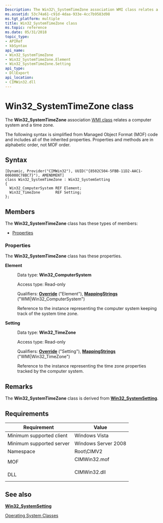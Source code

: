 ```yaml
---
Description: The Win32\_SystemTimeZone association WMI class relates a computer system and a time zone.
ms.assetid: 53c74a61-c91d-4daa-933e-4cc7b9583d98
ms.tgt_platform: multiple
title: Win32_SystemTimeZone class
ms.topic: reference
ms.date: 05/31/2018
topic_type: 
- APIRef
- kbSyntax
api_name: 
- Win32_SystemTimeZone
- Win32_SystemTimeZone.Element
- Win32_SystemTimeZone.Setting
api_type: 
- DllExport
api_location: 
- CIMWin32.dll
---
```


# Win32\_SystemTimeZone class

The **Win32\_SystemTimeZone** association [WMI class](../wmisdk/retrieving-a-class.md) relates a computer system and a time zone.

The following syntax is simplified from Managed Object Format (MOF) code and includes all of the inherited properties. Properties and methods are in alphabetic order, not MOF order.

## Syntax

``` syntax
[Dynamic, Provider("CIMWin32"), UUID("{8502C504-5FBB-11D2-AAC1-006008C78BC7}"), AMENDMENT]
class Win32_SystemTimeZone : Win32_SystemSetting
{
  Win32_ComputerSystem REF Element;
  Win32_TimeZone       REF Setting;
};
```

## Members

The **Win32\_SystemTimeZone** class has these types of members:

-   [Properties](#properties)

### Properties

The **Win32\_SystemTimeZone** class has these properties.

<dl> <dt>

**Element**
</dt> <dd> <dl> <dt>

Data type: **Win32\_ComputerSystem**
</dt> <dt>

Access type: Read-only
</dt> <dt>

Qualifiers: [**Override**](../wmisdk/standard-qualifiers.md) ("Element"), [**MappingStrings**](../wmisdk/standard-qualifiers.md) ("WMI\|Win32\_ComputerSystem")
</dt> </dl>

Reference to the instance representing the computer system keeping track of the system time zone.

</dd> <dt>

**Setting**
</dt> <dd> <dl> <dt>

Data type: **Win32\_TimeZone**
</dt> <dt>

Access type: Read-only
</dt> <dt>

Qualifiers: [**Override**](../wmisdk/standard-qualifiers.md) ("Setting"), [**MappingStrings**](../wmisdk/standard-qualifiers.md) ("WMI\|Win32\_TimeZone")
</dt> </dl>

Reference to the instance representing the time zone properties tracked by the computer system.

</dd> </dl>

## Remarks

The **Win32\_SystemTimeZone** class is derived from [**Win32\_SystemSetting**](win32-systemsetting.md).

## Requirements



| Requirement | Value |
|-------------------------------------|-----------------------------------------------------------------------------------------|
| Minimum supported client<br/> | Windows Vista<br/>                                                                |
| Minimum supported server<br/> | Windows Server 2008<br/>                                                          |
| Namespace<br/>                | Root\\CIMV2<br/>                                                                  |
| MOF<br/>                      | <dl> <dt>CIMWin32.mof</dt> </dl> |
| DLL<br/>                      | <dl> <dt>CIMWin32.dll</dt> </dl> |



## See also

<dl> <dt>

[**Win32\_SystemSetting**](win32-systemsetting.md)
</dt> <dt>

[Operating System Classes](./operating-system-classes.md)
</dt> </dl>

 

 
